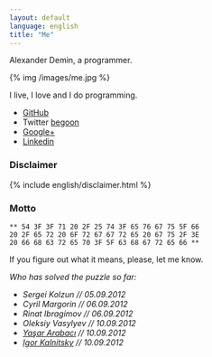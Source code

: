 ```yaml
---
layout: default
language: english
title: "Me"
---
```

Alexander Demin, a programmer.

{% img /images/me.jpg %}

I live, I love and I do programming.

* [GitHub][]
* Twitter [begoon][]
* [Google+][]
* [Linkedin][]

### Disclaimer

{% include english/disclaimer.html %}

[GitHub]: http://github.com/begoon/
[begoon]: http://twitter.com/begoon
[Google+]: https://plus.google.com/114157100952261261794?rel=author
[Linkedin]: http://www.linkedin.com/in/alexanderdemin

### Motto

    ** 54 3F 3F 71 20 2F 25 74 3F 65 76 67 75 5F 66 
    20 2F 65 72 20 6F 72 67 67 72 65 20 67 75 2F 3E 
    20 66 68 63 72 65 70 3F 5F 63 68 67 72 65 66 **

If you figure out what it means, please, let me know.

*Who has solved the puzzle so far:*

* *Sergei Kolzun // 05.09.2012*
* *Cyril Margorin // 06.09.2012*
* *Rinat Ibragimov // 06.09.2012*
* *Oleksiy Vasylyev // 10.09.2012*
* *[Yaşar Arabacı](http://yasararabaci.tumblr.com) // 10.09.2012*
* *[Igor Kalnitsky](http://www.kalnitsky.org/) // 10.09.2012*
